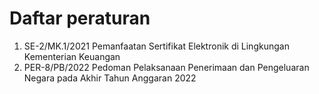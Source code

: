 # Daftar peraturan

 1. SE-2/MK.1/2021 Pemanfaatan Sertifikat Elektronik di Lingkungan Kementerian Keuangan
 2. PER-8/PB/2022 Pedoman Pelaksanaan Penerimaan dan Pengeluaran Negara pada Akhir Tahun Anggaran 2022

